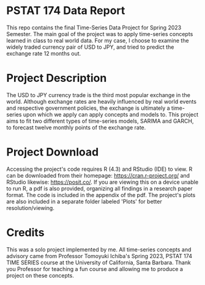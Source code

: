 # PSTAT 174 Data Report
 This repo contains the final Time-Series Data Project for Spring 2023 Semester. The main goal of the project was to apply time-series concepts learned in class to real world data. For my case, I choose to examine the widely traded currency pair of USD to JPY, and tried to predict the exchange rate 12 months out.

# Project Description
 The USD to JPY currency trade is the third most popular exchange in the world. Although exchange rates are heavily influenced by real world events and respective government policies, the exchange is ultimately a time-series upon which we apply can apply concepts and models to. This project aims to fit two different types of time-series models, SARIMA and GARCH, to forecast twelve monthly points of the exchange rate.   

# Project Download
 Accessing the project's code requires R (4.3) and RStudio (IDE) to view. R can be downloaded from their homepage: https://cran.r-project.org/ and RStudio likewise: https://posit.co/. If you are viewing this on a device unable to run R, a pdf is also provided, organizing all findings in a research paper format. The code is included in the appendix of the pdf. The project's plots are also included in a separate folder labeled 'Plots' for better resolution/viewing.

 # Credits
  This was a solo project implemented by me. All time-series concepts and advisory came from Professor Tomoyuki Ichiba's Spring 2023, PSTAT 174 TIME SERIES course at the University of California, Santa Barbara. Thank you Professor for teaching a fun course and allowing me to produce a project on these concepts.
